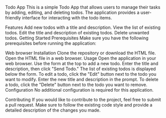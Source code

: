 Todo App
This is a simple Todo App that allows users to manage their tasks by adding, editing, and deleting todos. The application provides a user-friendly interface for interacting with the todo items.

Features
Add new todos with a title and description.
View the list of existing todos.
Edit the title and description of existing todos.
Delete unwanted todos.
Getting Started
Prerequisites
Make sure you have the following prerequisites before running the application:

Web browser
Installation
Clone the repository or download the HTML file.
Open the HTML file in a web browser.
Usage
Open the application in your web browser.
Use the form at the top to add a new todo. Enter the title and description, then click "Send Todo."
The list of existing todos is displayed below the form.
To edit a todo, click the "Edit" button next to the todo you want to modify. Enter the new title and description in the prompt.
To delete a todo, click the "Delete" button next to the todo you want to remove.
Configuration
No additional configuration is required for this application.

Contributing
If you would like to contribute to the project, feel free to submit a pull request. Make sure to follow the existing code style and provide a detailed description of the changes you made.
